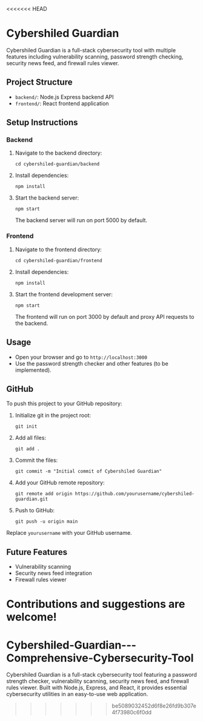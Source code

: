 <<<<<<< HEAD
# Cybershiled Guardian

Cybershiled Guardian is a full-stack cybersecurity tool with multiple features including vulnerability scanning, password strength checking, security news feed, and firewall rules viewer.

## Project Structure

- `backend/`: Node.js Express backend API
- `frontend/`: React frontend application

## Setup Instructions

### Backend

1. Navigate to the backend directory:
   ```
   cd cybershiled-guardian/backend
   ```
2. Install dependencies:
   ```
   npm install
   ```
3. Start the backend server:
   ```
   npm start
   ```
   The backend server will run on port 5000 by default.

### Frontend

1. Navigate to the frontend directory:
   ```
   cd cybershiled-guardian/frontend
   ```
2. Install dependencies:
   ```
   npm install
   ```
3. Start the frontend development server:
   ```
   npm start
   ```
   The frontend will run on port 3000 by default and proxy API requests to the backend.

## Usage

- Open your browser and go to `http://localhost:3000`
- Use the password strength checker and other features (to be implemented).

## GitHub

To push this project to your GitHub repository:

1. Initialize git in the project root:
   ```
   git init
   ```
2. Add all files:
   ```
   git add .
   ```
3. Commit the files:
   ```
   git commit -m "Initial commit of Cybershiled Guardian"
   ```
4. Add your GitHub remote repository:
   ```
   git remote add origin https://github.com/yourusername/cybershiled-guardian.git
   ```
5. Push to GitHub:
   ```
   git push -u origin main
   ```

Replace `yourusername` with your GitHub username.

## Future Features

- Vulnerability scanning
- Security news feed integration
- Firewall rules viewer

Contributions and suggestions are welcome!
=======
# Cybershiled-Guardian---Comprehensive-Cybersecurity-Tool
Cybershiled Guardian is a full-stack cybersecurity tool featuring a password strength checker, vulnerability scanning, security news feed, and firewall rules viewer. Built with Node.js, Express, and React, it provides essential cybersecurity utilities in an easy-to-use web application.
>>>>>>> be5089032452d6f8e26fd9b307e4f73980c6f0dd
